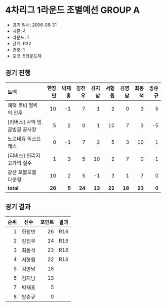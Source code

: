 # 4차리그 1라운드 조별예선 GROUP A

- 경기 일시: 2006-08-31
- 시즌: 4
- 라운드: 1
- 단계: R32
- 번호: 1
- 포맷: 5라운드제





## 경기 진행

| 트랙 | 한창민 | 박재홍 | 강진우 | 김지남 | 서형원 | 김영남 | 최봉석 | 방준규 |
|:---|---:|---:|---:|---:|---:|---:|---:|---:|
| 해적 로비 절벽의 전투 | 10 | -1 | 7 | 1 | 2 | 0 | 3 | 5 |
| [리버스] 사막 빙글빙글 공사장 | 5 | 2 | 0 | 1 | 10 | 7 | 3 | -5 |
| 노르테유 익스프레스 | 0 | -1 | 7 | 2 | 5 | 3 | 10 | 1 |
| [리버스] 빌리지 고가의 질주 | 1 | 3 | 5 | 10 | 2 | 7 | 0 | -1 |
| 광산 꼬불꼬불 다운힐 | 10 | 2 | 5 | -1 | 3 | 1 | 7 | 0 |
| __total__ | __26__ | __5__ | __24__ | __13__ | __22__ | __18__ | __23__ | __0__ |




## 경기 결과

| 순위 | 선수 | 포인트 | 결과 |
|---:|:---:|---:|:---:|
| 1 | 한창민 | 26 | R16 |
| 2 | 강진우 | 24 | R16 |
| 3 | 최봉석 | 23 | R16 |
| 4 | 서형원 | 22 | R16 |
| 5 | 김영남 | 18 |  |
| 6 | 김지남 | 13 |  |
| 7 | 박재홍 | 5 |  |
| 8 | 방준규 | 0 |  |

